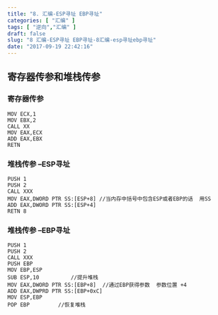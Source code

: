 ```yaml
---
title: "8. 汇编-ESP寻址 EBP寻址"
categories: [ "汇编" ]
tags: [ "逆向","汇编" ]
draft: false
slug: "8 汇编-ESP寻址 EBP寻址-8汇编-esp寻址ebp寻址"
date: "2017-09-19 22:42:16"
---
```




## 寄存器传参和堆栈传参

### 寄存器传参

    MOV ECX,1
    MOV EBX,2
    CALL XX
    MOV EAX,ECX
    ADD EAX,EBX
    RETN

### 堆栈传参 &#8211;ESP寻址

    PUSH 1
    PUSH 2
    CALL XXX
    MOV EAX,DWORD PTR SS:[ESP+8] //当内存中括号中包含ESP或者EBP的话  用SS
    ADD EAX,DWORD PTR SS:[ESP+4]
    RETN 8

### 堆栈传参 &#8211;EBP寻址

    PUSH 1
    PUSH 2
    CALL XXX
    PUSH EBP
    MOV EBP,ESP
    SUB ESP,10          //提升堆栈
    MOV EAX,DWORD PTR SS:[EBP+8]  //通过EBP获得参数  参数位置 +4
    ADD EAX,DWPRD PTR SS:[EBP+0xC]
    MOV ESP,EBP
    POP EBP         //恢复堆栈